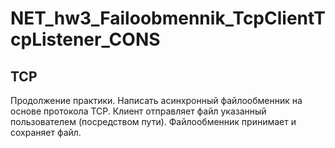# NET_hw3_Failoobmennik_TcpClientTcpListener_CONS

## TCP

Продолжение практики. Написать асинхронный файлообменник на основе протокола TCP.
Клиент отправляет файл указанный пользователем (посредством пути). Файлообменник принимает и сохраняет файл.
